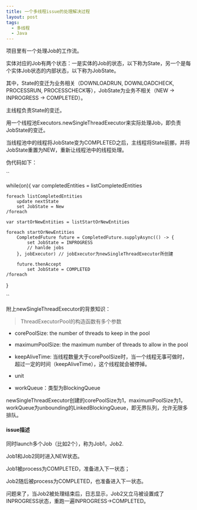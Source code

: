 ```yaml
---
title: 一个多线程issue的处理解决过程
layout: post
tags:
  - 多线程
  - Java
---
```


项目里有一个处理Job的工作流。

实体对应的Job有两个状态：一是实体的Job的状态，以下称为State，另一个是每个实体Job状态的内部状态，以下称为JobState。

其中，State的变迁为业务相关（DOWNLOADRUN, DOWNLOADCHECK, PROCESSRUN, PROCESSCHECK等），JobState为业务不相关（NEW -> INPROGRESS -> COMPLETED）。

主线程负责State的变迁。

用一个线程池Executors.newSingleThreadExecutor来实际处理Job，即负责JobState的变迁。

当线程池中的线程将JobState变为COMPLETED之后，主线程将State前挪，并将JobState重置为NEW，重新让线程池中的线程处理。

伪代码如下：

``

while(on){
	var completedEntities = listCompletedEntities

	foreach listCompletedEntities
		update nextState
		set JobState = New
	/foreach

	var startOrNewEntities = listStartOrNewEntities

	foreach startOrNewEntities
		CompletedFuture future = CompletedFuture.supplyAsync(() -> {
			set JobState = INPROGRESS
			// hanlde jobs
		}, jobExecutor)	// jobExecutor为newSingleThreadExecutor所创建
	
		future.thenAccept
			set JobState = COMPLETED
	/foreach
}

``

附上newSingleThreadExecutor的背景知识：

> ThreadExecutorPool的构造函数有多个参数

- corePoolSize: the number of threads to keep in the pool

- maximumPoolSize: the maximum number of threads to allow in the pool

- keepAliveTime: 当线程数量大于corePoolSize时，当一个线程无事可做时，超过一定的时间（keepAliveTime），这个线程就会被停掉。

- unit

- workQueue：类型为BlockingQueue<Runnable>

newSingleThreadExecutor创建的corePoolSize为1，maximumPoolSize为1，workQueue为unbounding的LinkedBlockingQueue，即无界队列，允许无限多排队。

#### issue描述

同时launch多个Job（比如2个），称为Job1，Job2.

Job1和Job2同时进入NEW状态。

Job1被process为COMPLETED，准备进入下一状态；

Job2随后被process为COMPLETED，也准备进入下一状态。

问题来了，当Job2被处理结束后，日志显示，Job2又立马被设置成了INPROGRESS状态，重跑一遍INPROGRESS->COMPLETED。

